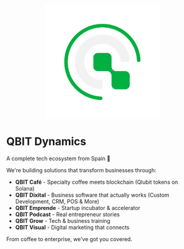 <p align="center">

<p align="center">
  <a href="https://github.com/qbitdynamics">
    <img src="../art/logo-qbit.png" alt="QBIT" width="300">
  </a>
</p>

# QBIT Dynamics

A complete tech ecosystem from Spain 🚀

We're building solutions that transform businesses through:
- **QBIT Café** - Specialty coffee meets blockchain (Qlubit tokens on Solana)
- **QBIT Dixital** - Business software that actually works (Custom Development, CRM, POS & More)
- **QBIT Emprende** - Startup incubator & accelerator
- **QBIT Podcast** - Real entrepreneur stories
- **QBIT Grow** - Tech & business training
- **QBIT Visual** - Digital marketing that connects

From coffee to enterprise, we've got you covered.
</p>